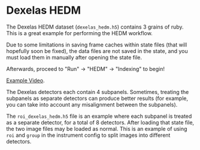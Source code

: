 Dexelas HEDM
============

The Dexelas HEDM dataset (`dexelas_hedm.h5`) contains 3 grains of ruby.
This is a great example for performing the HEDM workflow.

Due to some limitations in saving frame caches within state files (that will
hopefully soon be fixed), the data files are not saved in the state, and you
must load them in manually after opening the state file.

Afterwards, proceed to "Run" -> "HEDM" -> "Indexing" to begin!

[Example Video](https://drive.google.com/file/d/1WOuwmDsTBN-A3e4Bp_t4oH9J82BVerVQ/view?usp=sharing).


The Dexelas detectors each contain 4 subpanels. Sometimes, treating the
subpanels as separate detectors can produce better results (for example, you
can take into account any misalignment between the subpanels).

The `roi_dexelas_hedm.h5` file is an example where each subpanel is treated
as a separate detector, for a total of 8 detectors. After loading that state
file, the two image files may be loaded as normal. This is an example of using
`roi` and `group` in the instrument config to split images into different
detectors.
